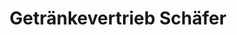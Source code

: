 ---
title: "Getränkevertrieb Schäfer"
url: /schrecksbach/getraenkevertrieb-schaefer/
shop: Getränke
---